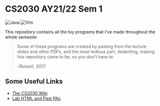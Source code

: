 # CS2030 AY21/22 Sem 1
![Java](https://img.shields.io/badge/java-%23ED8B00.svg?&style=for-the-badge&logo=java&logoColor=white)
![Vim](https://img.shields.io/badge/VIM-%2311AB00.svg?style=for-the-badge&logo=vim&logoColor=white)

This repository contains all the toy programs that I've made throughout the whole semester.
> Some of these programs are created by pasting from the lecture slides and other PDFs, and the most tedious part, dedenting, making this repository came to be, so you don't have to.
>
> _-Russell, 2021_

## Some Useful Links
- [The CS2030 Wiki](https://github.com/nus-cs2030/2122-s1/wiki)
- [Lab HTML and Past PAs](https://github.com/RussellDash332/CS2030/files/7661831/CS2030-HTML.zip)